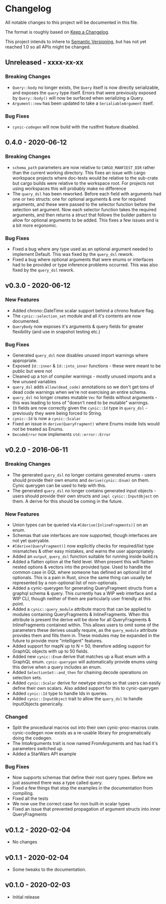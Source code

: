 # Changelog

All notable changes to this project will be documented in this file.

The format is roughly based on [Keep a
Changelog](http://keepachangelog.com/en/1.0.0/).

This project intends to inhere to [Semantic
Versioning](http://semver.org/spec/v2.0.0.html), but has not yet reached 1.0 so
all APIs might be changed.

## Unreleased - xxxx-xx-xx

### Breaking Changes

- `Query::body` no longer exists, the `Query` itself is now directly
  serializable, and exposes the `query` type itself.  Errors that were
  previously exposed by `Query::body()` will now be surfaced when serializing a
  Query.
- `Argument::new` has been updated to take a `SerialiableArgument` itself.


### Bug Fixes

- `cynic-codegen` will now build with the rustfmt feature disabled.

## 0.4.0 - 2020-06-12

### Breaking Changes

- `schema_path` parameters are now relative to `CARGO_MANFIEST_DIR` rather than
  the current working directory.  This fixes an issue with cargo workspace
  projects where doc-tests would be relative to the sub-crate but cargo builds
  were relative to the workspace root.  For projects not using workspaces this
  will probably make no difference
- The `query_dsl` has been reworked.  Before each field with arguments had one
  or two structs: one for optional arguments & one for required arguments, and
  these were passed to the selector function before the selection set argument.
  Now each selector function takes the required arguments, and then returns a
  struct that follows the builder pattern to allow for optional arguments to be
  added.  This fixes a few issues and is a bit more ergonomic.

### Bug Fixes

- Fixed a bug where any type used as an optional argument needed to implement
  Default.  This was fixed by the `query_dsl` rework.
- Fixed a bug where optional arguments that were enums or interfaces had to be
  provided or type inference problems occurred.  This was also fixed by the
  `query_dsl` rework.

## v0.3.0 - 2020-06-12

### New Features

- Added chrono::DateTime scalar support behind a chrono feature flag.
- The `cynic::selection_set` module and all it's contents are now documented.
- `QueryBody` now exposes it's arguments & query fields for greater flexibility
  (and use in snapshot testing etc.)

### Bug Fixes

- Generated `query_dsl` now disables unused import warnings where appropriate.
- Exposed `Id::inner` & `Id::into_inner` functions - these were meant to be
  public but were not
- Cleaned up a ton of compiler warnings - mostly unused imports and a few unused
  variables
- `query_dsl` adds `allow(dead_code)` annotations so we don't get tons of dead
  code warnings when we're not exercising an entire schema.
- `query_dsl` no longer creates mutable `Vec` for fields without arguments -
  this was leading to tons of "doesn't need to be mutable" warnings.
- `ID` fields are now correctly given the `cynic::Id` type in `query_dsl` - previously
  they were being forced to String.
- `cynic::Id` is now a `cynic::Scalar`
- Fixed an issue in `derive(QueryFragment)` where Enums inside lists would not be
  treated as Enums.
- `DecodeError` now implements `std::error::Error`

## v0.2.0 - 2016-06-11

### Breaking Changes

- The generated `query_dsl` no longer contains generated enums - users should
  provide their own enums and `derive(cynic::Enum)` on them. Cynic querygen
  can be used to help with this.
- The generated `query_dsl` no longer contains generated input objects - users
  should provide their own structs and `impl cynic::InputObject` on them. A
  derive for this should be coming in the future.

### New Features

- Union types can be queried via `#[derive(InlineFragments)]` on an enum.
- Schemas that use interfaces are now supported, though interfaces are not
  yet queryable.
- `#[derive(QueryFragment)]` now explicitly checks for required/list type
  mismatches & other easy mistakes, and warns the user appropriately.
- Added an `output_query_dsl` function suitable for running inside build.rs
- Added a flatten option at the field level. When present this will flatten
  nested options & vectors into the provided type. Used to handle the common
  case in GQL where someone has defined an optional list of optionals. This is
  a pain in Rust, since the same thing can usually be represented by a
  non-optional list of non-optionals.
- Added a cynic-querygen for generating QueryFragment structs from a graphql
  schema & query. This currently has a WIP web interface and a WIP CLI, though
  neither of them are particularly user friendly at this point.
- Added a `cynic::query_module` attribute macro that can be applied to modules
  containing QueryFragments & InlineFragments. When this attribute is present
  the derive will be done for all QueryFragments & InlineFragments contained
  within. This allows users to omit some of the parameters these derives
  usually require, as the `query_module` attribute provides them and fills them
  in. These modules may be expanded in the future to provide more
  "intelligent" features.
- Added support for mapN up to N = 50, therefore adding support for GraphQL
  objects with up to 50 fields.
- Added new `cynic::Enum` derive that matches up a Rust enum with a GraphQL enum.
  `cynic-querygen` will automatically provide enums using this derive when a
  query includes an enum.
- Added `SelectionSet::and_then` for chaining decode operations on selection sets.
- Added `cynic::Scalar` derive for newtype structs so that users can easily
  define their own scalars.  Also added support for this to cynic-querygen
- Added `cynic::Id` type to handle Ids in queries.
- Added `cynic::InputObject` trait to allow the `query_dsl` to handle
  InputObjects generically.

### Changed

- Split the procedural macros out into their own cynic-proc-macros crate.
  cynic-codegen now exists as a re-usable library for programatically
  doing the codegen.
- The IntoArguments trait is now named FromArguments and has had it's
  parameters switched up.
- Added a StarWars API example

### Bug Fixes

- Now supports schemas that define their root query types. Before we just
  assumed there was a type called query.
- Fixed a few things that stop the examples in the documentation from
  compiling.
- Fixed all the tests
- We now use the correct case for non built-in scalar types
- Fixed an issue that prevented propagation of argument structs into inner
  QueryFragments

## v0.1.2 - 2020-02-04

- No changes

## v0.1.1 - 2020-02-04

- Some tweaks to the documentation.

## v0.1.0 - 2020-02-03

- Initial release
